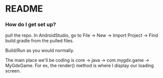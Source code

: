 # README #

### How do I get set up? ###

pull the repo. In AndroidStudio, go to File -> New -> Import Project -> Find build.gradle from the pulled files.

Build/Run as you would normally.

The main place we'll be coding is core -> java -> com.mygdx.game -> MyGdxGame. For ex, the render() method is where I display our loading screen.